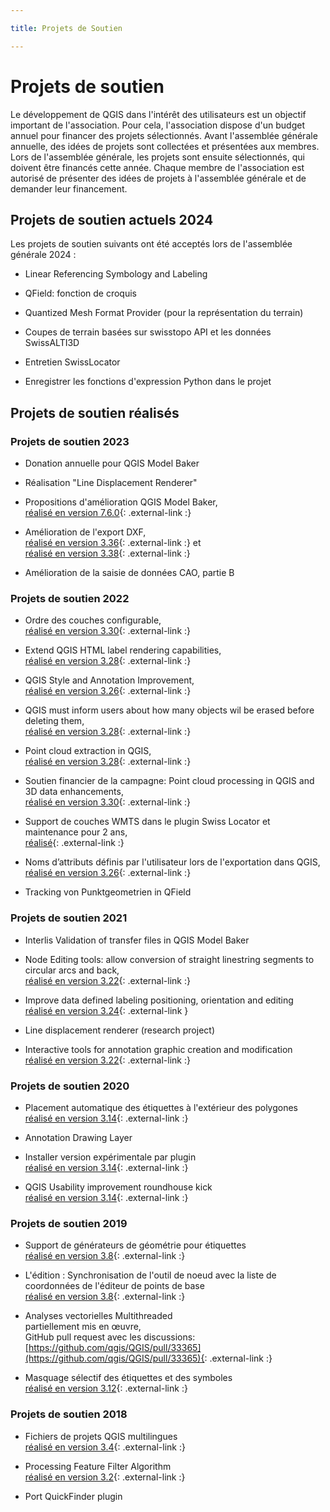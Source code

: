 ```yaml
---

title: Projets de Soutien

---
```


# Projets de soutien

Le développement de QGIS dans l'intérêt des utilisateurs est un objectif important
de l'association. Pour cela, l'association dispose d'un budget annuel pour financer
des projets sélectionnés. Avant l'assemblée générale annuelle, des idées de projets
sont collectées et présentées aux membres. Lors de l'assemblée générale, les projets
sont ensuite sélectionnés, qui doivent être financés cette année. Chaque membre
de l'association est autorisé de présenter des idées de projets à l'assemblée générale
et de demander leur financement.

## Projets de soutien actuels 2024

Les projets de soutien suivants ont été acceptés lors de l'assemblée générale 2024 :

* Linear Referencing Symbology and Labeling

* QField: fonction de croquis

* Quantized Mesh Format Provider (pour la représentation du terrain)

* Coupes de terrain basées sur swisstopo API et les données SwissALTI3D

* Entretien SwissLocator

* Enregistrer les fonctions d'expression Python dans le projet

## Projets de soutien réalisés

### Projets de soutien 2023

* Donation annuelle pour QGIS Model Baker

* Réalisation "Line Displacement Renderer"

* Propositions d'amélioration QGIS Model Baker,<br/>
  [réalisé en version 7.6.0](https://github.com/opengisch/QgisModelBaker/releases/tag/v7.6.0){: .external-link :}
  
* Amélioration de l'export DXF,<br/>
  [réalisé en version 3.36](https://qgis.org/en/site/forusers/visualchangelog336/index.html#feature-improved-export-layers-to-dxf-algorithm){: .external-link :} et<br/>
  [réalisé en version 3.38](https://www.opengis.ch/de/2024/05/13/qgis-dxf-export-enhancements/){: .external-link :}

* Amélioration de la saisie de données CAO, partie B

### Projets de soutien 2022

* Ordre des couches configurable,<br/>
  [réalisé en version 3.30](https://qgis.org/en/site/forusers/visualchangelog330/index.html#feature-new-layer-ordering-improvements){: .external-link :}

* Extend QGIS HTML label rendering capabilities,<br/>
  [réalisé en version 3.28](https://qgis.org/en/site/forusers/visualchangelog328/index.html#feature-add-support-for-html-bold-italic-font-size-and-font-family-to-labelling){: .external-link :}

* QGIS Style and Annotation Improvement,<br/>
  [réalisé en version 3.26](https://qgis.org/en/site/forusers/visualchangelog326/index.html#feature-project-style-databases-support){: .external-link :}

* QGIS must inform users about how many objects wil be erased before deleting them,<br/>
  [réalisé en version 3.28](https://qgis.org/en/site/forusers/visualchangelog328/index.html#feature-ask-for-confirmation-when-deleting-features){: .external-link :}

* Point cloud extraction in QGIS,<br/>
  [réalisé en version 3.28](https://qgis.org/en/site/forusers/visualchangelog328/index.html#feature-point-cloud-layer-export){: .external-link :}

* Soutien financier de la campagne: Point cloud processing in QGIS and 3D data enhancements,<br/>
  [réalisé en version 3.30](https://www.lutraconsulting.co.uk/blog/2023/03/07/pointcloud-qgis-cf3-update1/){: .external-link :}

* Support de couches WMTS dans le plugin Swiss Locator et maintenance pour 2 ans,<br/>
  [réalisé](https://www.opengis.ch/de/2023/06/13/unterstutzung-fur-wmts-in-qgis-swiss-locator/){: .external-link :}

* Noms d’attributs définis par l'utilisateur lors de l'exportation dans QGIS,<br/>
  [réalisé en version 3.26](https://qgis.org/en/site/forusers/visualchangelog326/index.html#feature-user-defined-field-names-in-export){: .external-link :}

* Tracking von Punktgeometrien in QField

### Projets de soutien 2021

* Interlis Validation of transfer files in QGIS Model Baker

* Node Editing tools: allow conversion of straight linestring segments to circular
  arcs and back,<br/>
  [réalisé en version 3.22](https://qgis.org/en/site/forusers/visualchangelog322/index.html#feature-convert-to-curve-with-vertex-tool){: .external-link :}

* Improve data defined labeling positioning, orientation and editing<br/>
  [réalisé en version 3.24](https://qgis.org/en/site/forusers/visualchangelog324/index.html#feature-data-defined-label-positions-by-point-geometries){: .external-link }

* Line displacement renderer (research project)

* Interactive tools for annotation graphic creation and modification<br/>
  [réalisé en version 3.22](https://qgis.org/en/site/forusers/visualchangelog322/index.html#annotations){: .external-link :}

### Projets de soutien 2020

* Placement automatique des étiquettes à l'extérieur des polygones<br/>
  [réalisé en version 3.14](https://qgis.org/en/site/forusers/visualchangelog314/index.html#feature-automatic-placement-of-labels-outside-polygons){: .external-link :}

* Annotation Drawing Layer

* Installer version expérimentale par plugin<br/>
  [réalisé en version 3.14](https://qgis.org/en/site/forusers/visualchangelog314/index.html#feature-allow-users-to-install-stable-or-experimental-plugins){: .external-link :}

* QGIS Usability improvement roundhouse kick<br/>
  [réalisé en version 3.14](https://qgis.org/en/site/forusers/visualchangelog314/index.html#feature-allow-the-drag-and-drop-of-a-layer-across-several-qgis-instances){: .external-link :}

### Projets de soutien 2019

* Support de générateurs de géométrie pour étiquettes<br/>
  [réalisé en version 3.8](https://qgis.org/en/site/forusers/visualchangelog38/#feature-geometry-generators-for-labeling){: .external-link :}

* L'édition : Synchronisation de l'outil de noeud avec la liste de coordonnées
  de l'éditeur de points de base<br/>
  [réalisé en version 3.8](https://qgis.org/en/site/forusers/visualchangelog38/#feature-improvements-in-the-vertex-editor){: .external-link :}

* Analyses vectorielles Multithreaded<br/>
  partiellement mis en œuvre,<br/>
  GitHub pull request avec les discussions:
  [https://github.com/qgis/QGIS/pull/33365](https://github.com/qgis/QGIS/pull/33365){: .external-link :}

* Masquage sélectif des étiquettes et des symboles<br/>
  [réalisé en version 3.12](https://github.com/qgis/QGIS/pull/30747){: .external-link :}

### Projets de soutien 2018

* Fichiers de projets QGIS multilingues<br/>
  [réalisé en version 3.4](https://www.opengis.ch/de/2018/09/11/qgis-speaks-a-lot-of-languages/){: .external-link :}

* Processing Feature Filter Algorithm<br/>
  [réalisé en version 3.2](https://qgis.org/en/site/forusers/visualchangelog32/index.html#feature-feature-filter-algorithm-for-processing-models){: .external-link :}

* Port QuickFinder plugin<br/>
